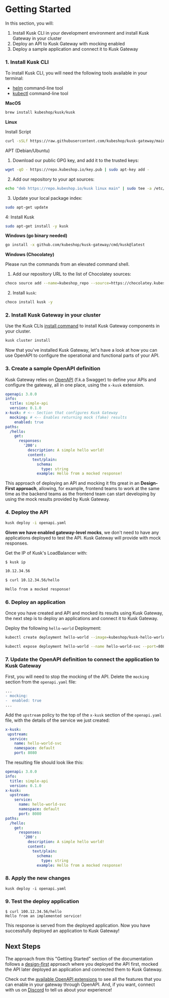 # Getting Started

In this section, you will:
1. Install Kusk CLI in your development environment and install Kusk Gateway in your cluster
3. Deploy an API to Kusk Gateway with mocking enabled
4. Deploy a sample application and connect it to Kusk Gateway

### **1. Install Kusk CLI**

To install Kusk CLI, you will need the following tools available in your terminal:

- [helm](https://helm.sh/docs/intro/install/) command-line tool
- [kubectl](https://kubernetes.io/docs/tasks/tools/) command-line tool

**MacOS**
```sh
brew install kubeshop/kusk/kusk
```

**Linux**

Install Script
```sh
curl -sSLf https://raw.githubusercontent.com/kubeshop/kusk-gateway/main/cmd/kusk/scripts/install.sh | bash
```

APT (Debian/Ubuntu)
1. Download our public GPG key, and add it to the trusted keys:
```sh
wget -qO - https://repo.kubeshop.io/key.pub | sudo apt-key add -
```

2. Add our repository to your apt sources:
```sh
echo "deb https://repo.kubeshop.io/kusk linux main" | sudo tee -a /etc/apt/sources.list
```

3. Update your local package index:
```sh
sudo apt-get update
```

4: Install Kusk
```sh
sudo apt-get install -y kusk
```

**Windows (go binary needed)**
```sh
go install -x github.com/kubeshop/kusk-gateway/cmd/kusk@latest
```

**Windows (Chocolatey)**

Please run the commands  from an elevated command shell.
1. Add our repository URL to the list of Chocolatey sources:
```sh
choco source add --name=kubeshop_repo --source=https://chocolatey.kubeshop.io/chocolatey
```

2. Install `kusk`:
```sh
choco install kusk -y
```

### **2. Install Kusk Gateway in your cluster**

Use the Kusk CLIs [install command](./reference/cli/install-cmd.md) to install Kusk Gateway components in your cluster.

```sh
kusk cluster install
```

Now that you've installed Kusk Gateway, let's have a look at how you can use OpenAPI to configure the operational and functional parts of your API.

### **3. Create a sample OpenAPI definition**

Kusk Gateway relies on [OpenAPI](https://www.openapis.org/) (f.k.a Swagger) to define your APIs and configure the gateway, all in one place, using the `x-kusk` extension.

```yaml title="openapi.yaml"
openapi: 3.0.0
info:
  title: simple-api
  version: 0.1.0
x-kusk: # <-- Section that configures Kusk Gateway
  mocking: # <-- Enables returning mock (fake) results
    enabled: true
paths:
  /hello:
    get:
      responses:
        '200':
          description: A simple hello world!
          content:
            text/plain:
              schema:
                type: string
              example: Hello from a mocked response!
```

This approach of deploying an API and mocking it fits great in an **Design-First approach**, allowing, for example, frontend teams to work at the same time as the backend teams as the frontend team can start developing by using the mock results provided by Kusk Gateway.

### **4. Deploy the API**

```sh
kusk deploy -i openapi.yaml
```

**Given we have enabled gateway-level mocks**, we don't need to have any applications deployed to test the API. Kusk Gateway will provide with mock responses.

Get the IP of Kusk's LoadBalancer with:

```sh
$ kusk ip

10.12.34.56
```

```sh
$ curl 10.12.34.56/hello

Hello from a mocked response!
```
### **6. Deploy an application**

Once you have created and API and mocked its results using Kusk Gateway, the next step is to deploy an applications and connect it to Kusk Gateway.

Deploy the following `hello-world` Deployment:

```sh
kubectl create deployment hello-world --image=kubeshop/kusk-hello-world:v1.0.0

kubectl expose deployment hello-world --name hello-world-svc --port=8080
```
### **7. Update the OpenAPI definition to connect the application to Kusk Gateway**

First, you will need to stop the mocking of the API. Delete the `mocking` section from the `openapi.yaml` file:

```diff
...
- mocking:
-  enabled: true
...
```

Add the `upstream` policy to the top of the `x-kusk` section of the `openapi.yaml` file, with the details of the service we just created:

```yaml
x-kusk:
 upstream:
  service:
    name: hello-world-svc
    namespace: default
    port: 8080
```

The resulting file should look like this:
```yaml
openapi: 3.0.0
info:
  title: simple-api
  version: 0.1.0
x-kusk:
  upstream:
    service:
      name: hello-world-svc
      namespace: default
      port: 8080
paths:
  /hello:
    get:
      responses:
        '200':
          description: A simple hello world!
          content:
            text/plain:
              schema:
                type: string
              example: Hello from a mocked response!
```



### **8. Apply the new changes**

```
kusk deploy -i openapi.yaml
```

### **9. Test the deploy application**

```
$ curl 100.12.34.56/hello
Hello from an implemented service!
```

This response is served from the deployed application. Now you have successfully deployed an application to Kusk Gateway!

## Next Steps

The approach from this "Getting Started" section of the documentation follows a [design-first](https://kubeshop.io/blog/from-design-first-to-automated-deployment-with-openapi) approach where you deployed the API first, mocked the API later deployed an application and connected them to Kusk Gateway.

Check out the [available OpenAPI extensions](./guides/working-with-extension.md) to see all the features that you can enable in your gateway through OpenAPI. And, if you want, connect with us on [Discord](https://discord.gg/6zupCZFQbe) to tell us about your experience!
